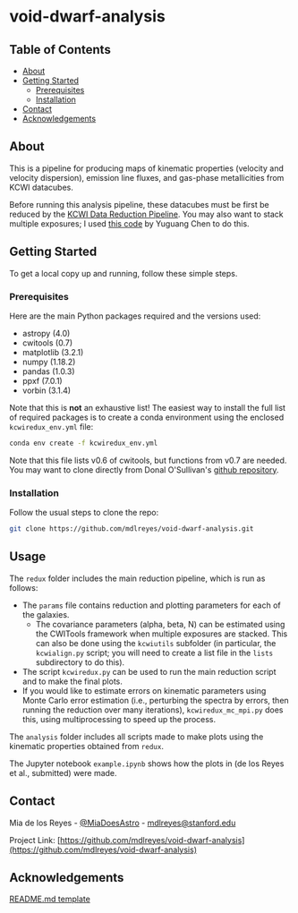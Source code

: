 # void-dwarf-analysis

<!-- TABLE OF CONTENTS -->
## Table of Contents

* [About](#about)
* [Getting Started](#getting-started)
  * [Prerequisites](#prerequisites)
  * [Installation](#installation)
* [Contact](#contact)
* [Acknowledgements](#acknowledgements)



<!-- ABOUT THE PROJECT -->
## About

This is a pipeline for producing maps of kinematic properties (velocity and velocity dispersion), emission line fluxes, and gas-phase metallicities from KCWI datacubes.

Before running this analysis pipeline, these datacubes must be first be reduced by the [KCWI Data Reduction Pipeline](https://github.com/Keck-DataReductionPipelines/KcwiDRP). You may also want to stack multiple exposures; I used [this code](https://github.com/yuguangchen1/kcwi) by Yuguang Chen to do this. 


<!-- GETTING STARTED -->
## Getting Started

To get a local copy up and running, follow these simple steps.

### Prerequisites

Here are the main Python packages required and the versions used:
* astropy (4.0)
* cwitools (0.7)
* matplotlib (3.2.1)
* numpy (1.18.2)
* pandas (1.0.3)
* ppxf (7.0.1)
* vorbin (3.1.4)

Note that this is **not** an exhaustive list! The easiest way to install the full list of required packages is to create a conda environment using the enclosed `kcwiredux_env.yml` file:
```sh
conda env create -f kcwiredux_env.yml
```
Note that this file lists v0.6 of cwitools, but functions from v0.7 are needed. You may want to clone directly from Donal O'Sullivan's [github repository](https://github.com/dbosul/cwitools).

### Installation

Follow the usual steps to clone the repo:
```sh
git clone https://github.com/mdlreyes/void-dwarf-analysis.git
```

## Usage

The `redux` folder includes the main reduction pipeline, which is run as follows:
* The `params` file contains reduction and plotting parameters for each of the galaxies. 
  * The covariance parameters (alpha, beta, N) can be estimated using the CWITools framework when multiple exposures are stacked. This can also be done using the `kcwiutils` subfolder (in particular, the `kcwialign.py` script; you will need to create a list file in the `lists` subdirectory to do this).
* The script `kcwiredux.py` can be used to run the main reduction script and to make the final plots.
* If you would like to estimate errors on kinematic parameters using Monte Carlo error estimation (i.e., perturbing the spectra by errors, then running the reduction over many iterations), `kcwiredux_mc_mpi.py` does this, using multiprocessing to speed up the process.

The `analysis` folder includes all scripts made to make plots using the kinematic properties obtained from `redux`.

The Jupyter notebook `example.ipynb` shows how the plots in (de los Reyes et al., submitted) were made.

<!--
_For more examples, please refer to the [Documentation](https://example.com)_
-->

<!-- CONTRIBUTING 
## Contributing

Contributions are what make the open source community such an amazing place to be learn, inspire, and create. Any contributions you make are **greatly appreciated**.

1. Fork the Project
2. Create your Feature Branch (`git checkout -b feature/AmazingFeature`)
3. Commit your Changes (`git commit -m 'Add some AmazingFeature'`)
4. Push to the Branch (`git push origin feature/AmazingFeature`)
5. Open a Pull Request
-->


<!-- CONTACT -->
## Contact

Mia de los Reyes - [@MiaDoesAstro](https://twitter.com/MiaDoesAstro) - mdlreyes@stanford.edu

Project Link: [https://github.com/mdlreyes/void-dwarf-analysis](https://github.com/mdlreyes/void-dwarf-analysis)



<!-- ACKNOWLEDGEMENTS -->
## Acknowledgements

[README.md template](https://github.com/othneildrew/Best-README-Template)
